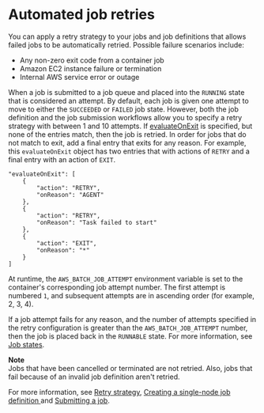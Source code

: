 # Automated job retries<a name="job_retries"></a>

You can apply a retry strategy to your jobs and job definitions that allows failed jobs to be automatically retried\. Possible failure scenarios include:
+ Any non\-zero exit code from a container job
+ Amazon EC2 instance failure or termination
+ Internal AWS service error or outage

When a job is submitted to a job queue and placed into the `RUNNING` state that is considered an attempt\. By default, each job is given one attempt to move to either the `SUCCEEDED` or `FAILED` job state\. However, both the job definition and the job submission workflows allow you to specify a retry strategy with between 1 and 10 attempts\. If [evaluateOnExit](https://docs.aws.amazon.com/batch/latest/APIReference/API_EvaluateOnExit.html) is specified, but none of the entries match, then the job is retried\. In order for jobs that do not match to exit, add a final entry that exits for any reason\. For example, this `evaluateOnExit` object has two entries that with actions of `RETRY` and a final entry with an action of `EXIT`\.

```
"evaluateOnExit": [
    {
        "action": "RETRY",
        "onReason": "AGENT"
    },
    {
        "action": "RETRY",
        "onReason": "Task failed to start"
    },
    {
        "action": "EXIT",
        "onReason": "*"
    }
]
```

At runtime, the `AWS_BATCH_JOB_ATTEMPT` environment variable is set to the container's corresponding job attempt number\. The first attempt is numbered `1`, and subsequent attempts are in ascending order \(for example, 2, 3, 4\)\.

If a job attempt fails for any reason, and the number of attempts specified in the retry configuration is greater than the `AWS_BATCH_JOB_ATTEMPT` number, then the job is placed back in the `RUNNABLE` state\. For more information, see [Job states](job_states.md)\.

**Note**  
Jobs that have been cancelled or terminated are not retried\. Also, jobs that fail because of an invalid job definition aren't retried\.

For more information, see [Retry strategy](job_definition_parameters.md#retryStrategy), [Creating a single\-node job definition ](create-job-definition.md) and [Submitting a job](submit_job.md)\.